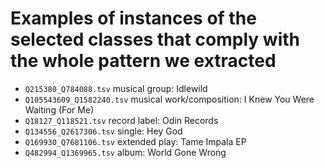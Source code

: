 # Examples of instances of the selected classes that comply with the whole pattern we extracted

- `Q215380_Q784088.tsv` musical group: Idlewild
- `Q105543609_Q1582240.tsv` musical work/composition: I Knew You Were Waiting (For Me)
- `Q18127_Q118521.tsv` record label: Odin Records
- `Q134556_Q2617306.tsv` single: Hey God
- `Q169930_Q7681106.tsv` extended play: Tame Impala EP
- `Q482994_Q1369965.tsv` album: World Gone Wrong
